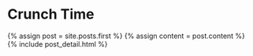 # Crunch Time

<div class="blog-index">  
  {% assign post = site.posts.first %}
  {% assign content = post.content %}
  {% include post_detail.html %}
</div>


